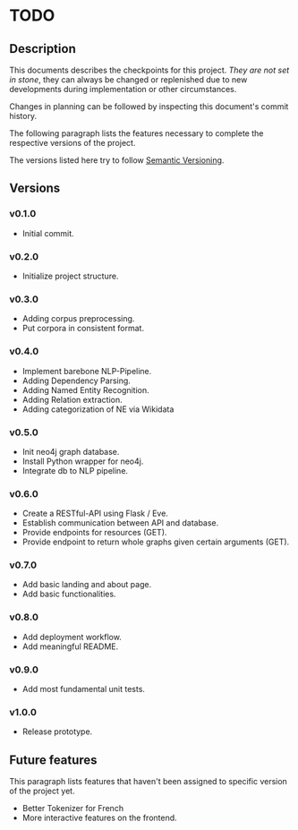 # TODO

## Description

This documents describes the checkpoints for this project. *They are not set
in stone*, they can always be changed or replenished due to new developments
during implementation or other circumstances.

Changes in planning can be followed by inspecting this document's commit history.

The following paragraph lists the features necessary to complete the
respective versions of the project.

The versions listed here try to follow [Semantic Versioning](http://semver.or). 

## Versions

### v0.1.0

* Initial commit.

### v0.2.0

* Initialize project structure.

### v0.3.0

* Adding corpus preprocessing.
* Put corpora in consistent format.

### v0.4.0

* Implement barebone NLP-Pipeline.
* Adding Dependency Parsing.
* Adding Named Entity Recognition.
* Adding Relation extraction.
* Adding categorization of NE via Wikidata

### v0.5.0

* Init neo4j graph database.
* Install Python wrapper for neo4j.
* Integrate db to NLP pipeline.

### v0.6.0

* Create a RESTful-API using Flask / Eve.
* Establish communication between API and database.
* Provide endpoints for resources (GET).
* Provide endpoint to return whole graphs given certain arguments (GET).

### v0.7.0

* Add basic landing and about page.
* Add basic functionalities.

### v0.8.0

* Add deployment workflow.
* Add meaningful README.

### v0.9.0

* Add most fundamental unit tests.

### v1.0.0

* Release prototype.

## Future features

This paragraph lists features that haven't been assigned to specific version
of the project yet.

* Better Tokenizer for French
* More interactive features on the frontend.
